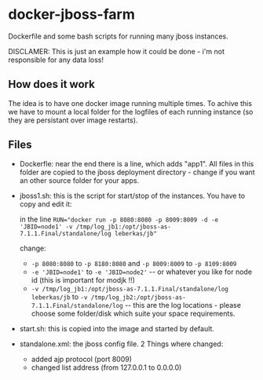 docker-jboss-farm
=================

Dockerfile and some bash scripts for running many jboss instances. 

DISCLAMER: This is just an example how it could be done - i'm not responsible for any data loss!

How does it work
----------------

The idea is to have one docker image running multiple times.
To achive this we have to mount a local folder for the logfiles of each running instance (so they are persistant over image restarts).



Files
-----

* Dockerfle:
  near the end there is a line, which adds "app1". All files in this folder are copied to the jboss deployment directory - change if you want an other source folder for your apps.

* jboss1.sh:
  this is the script for start/stop of the instances. You have to copy and edit it:
  
  in the line
  ``` RUN="docker run -p 8080:8080 -p 8009:8009 -d -e 'JBID=node1' -v /tmp/log_jb1:/opt/jboss-as-7.1.1.Final/standalone/log leberkas/jb" ```

  change: 
  * ```-p 8080:8080``` to ```-p 8180:8080``` and ```-p 8009:8009``` to ```-p 8109:8009```
  * ```-e 'JBID=node1'``` to ```-e 'JBID=node2'```  -- or whatever you like for node id (this is important for modjk !!)
  * ```-v /tmp/log_jb1:/opt/jboss-as-7.1.1.Final/standalone/log leberkas/jb``` to ```-v /tmp/log_jb2:/opt/jboss-as-7.1.1.Final/standalone/log``` -- this are the log locations - please choose some folder/disk which suite your space requirements.

* start.sh:
  this is copied into the image and started by default.

* standalone.xml:
  the jboss config file. 2 Things where changed: 
  * added ajp protocol (port 8009)
  * changed list address (from 127.0.0.1 to 0.0.0.0)

